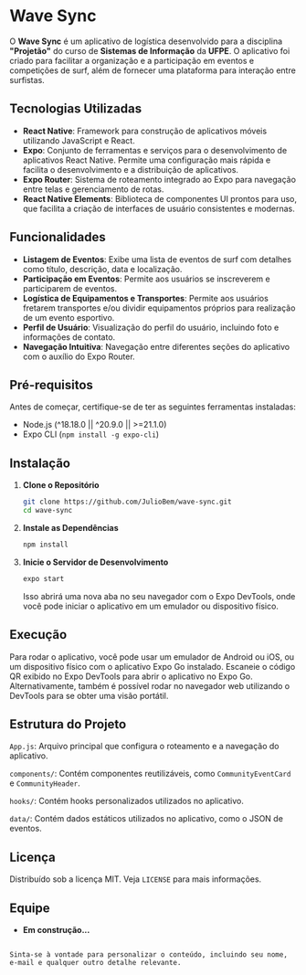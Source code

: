 # Wave Sync

O **Wave Sync** é um aplicativo de logística desenvolvido para a disciplina **"Projetão"** do curso de **Sistemas de Informação** da **UFPE**. O aplicativo foi criado para facilitar a organização e a participação em eventos e competições de surf, além de fornecer uma plataforma para interação entre surfistas.

## Tecnologias Utilizadas

- **React Native**: Framework para construção de aplicativos móveis utilizando JavaScript e React.
- **Expo**: Conjunto de ferramentas e serviços para o desenvolvimento de aplicativos React Native. Permite uma configuração mais rápida e facilita o desenvolvimento e a distribuição de aplicativos.
- **Expo Router**: Sistema de roteamento integrado ao Expo para navegação entre telas e gerenciamento de rotas.
- **React Native Elements**: Biblioteca de componentes UI prontos para uso, que facilita a criação de interfaces de usuário consistentes e modernas.

## Funcionalidades

- **Listagem de Eventos**: Exibe uma lista de eventos de surf com detalhes como título, descrição, data e localização.
- **Participação em Eventos**: Permite aos usuários se inscreverem e participarem de eventos.
- **Logística de Equipamentos e Transportes**: Permite aos usuários fretarem transportes e/ou dividir equipamentos próprios para realização de um evento esportivo.
- **Perfil de Usuário**: Visualização do perfil do usuário, incluindo foto e informações de contato.
- **Navegação Intuitiva**: Navegação entre diferentes seções do aplicativo com o auxílio do Expo Router.

## Pré-requisitos

Antes de começar, certifique-se de ter as seguintes ferramentas instaladas:

- Node.js (^18.18.0 || ^20.9.0 || >=21.1.0)
- Expo CLI (`npm install -g expo-cli`)

## Instalação

1. **Clone o Repositório**

   ```bash
   git clone https://github.com/JulioBem/wave-sync.git
   cd wave-sync
   ```

2. **Instale as Dependências**

   ```bash
   npm install
   ```

3. **Inicie o Servidor de Desenvolvimento**

   ```bash
   expo start
   ```

   Isso abrirá uma nova aba no seu navegador com o Expo DevTools, onde você pode iniciar o aplicativo em um emulador ou dispositivo físico.

## Execução

Para rodar o aplicativo, você pode usar um emulador de Android ou iOS, ou um dispositivo físico com o aplicativo Expo Go instalado. Escaneie o código QR exibido no Expo DevTools para abrir o aplicativo no Expo Go. Alternativamente, também é possível rodar no navegador web utilizando o DevTools para se obter uma visão portátil.

## Estrutura do Projeto

  `App.js`: Arquivo principal que configura o roteamento e a navegação do aplicativo.
    
  `components/`: Contém componentes reutilizáveis, como `CommunityEventCard` e `CommunityHeader`.
    
  `hooks/`: Contém hooks personalizados utilizados no aplicativo.
    
  `data/`: Contém dados estáticos utilizados no aplicativo, como o JSON de eventos.

## Licença

Distribuído sob a licença MIT. Veja `LICENSE` para mais informações.

## Equipe

- **Em construção...**
```

Sinta-se à vontade para personalizar o conteúdo, incluindo seu nome, e-mail e qualquer outro detalhe relevante.
